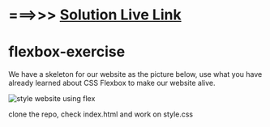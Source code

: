 # ===>>> [Solution Live Link](https://gsg-g11.github.io/Ibrahim-flexbox-exercise/)

# flexbox-exercise

We have a skeleton for our website as the picture below, use what you have already learned about CSS Flexbox to make our website alive.

<img src="flexbox_exercise.png" alt="style website using flex">

clone the repo, check index.html and work on style.css
